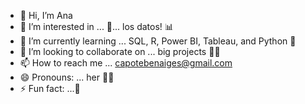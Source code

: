 - 👋 Hi, I’m Ana
- 👀 I’m interested in ... 🥁... los datos! 📊
- 🌱 I’m currently learning ... SQL, R, Power BI, Tableau, and Python 🐍
- 💞️ I’m looking to collaborate on ... big projects 🏋️‍♀️
- 📫 How to reach me ... capotebenaiges@gmail.com
- 😄 Pronouns: ... her 🧘‍♀️
- ⚡ Fun fact: ...👻

<!---
ana-icb/ana-icb is a ✨ special ✨ repository because its `README.md` (this file) appears on your GitHub profile.
You can click the Preview link to take a look at your changes.
--->
